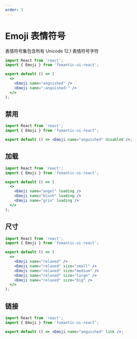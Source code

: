 ```yaml
---
order: 3
---
```


# Emoji 表情符号

表情符号集包含所有 Unicode 12.1 表情符号字符

```jsx
import React from 'react';
import { Emoji } from 'fomantic-ui-react';

export default () => (
  <>
    <Emoji name="anguished" />
    <Emoji name=":anguished:" />
  </>
);
```

## 禁用

```jsx
import React from 'react';
import { Emoji } from 'fomantic-ui-react';

export default () => <Emoji name="anguished" disabled />;
```

## 加载

```jsx
import React from 'react';
import { Emoji } from 'fomantic-ui-react';

export default () => (
  <>
    <Emoji name="angel" loading />
    <Emoji name="blush" loading />
    <Emoji name="grin" loading />
  </>
);
```

## 尺寸

```jsx
import React from 'react';
import { Emoji } from 'fomantic-ui-react';

export default () => (
  <>
    <Emoji name="relaxed" />
    <Emoji name="relaxed" size="small" />
    <Emoji name="relaxed" size="medium" />
    <Emoji name="relaxed" size="large" />
    <Emoji name="relaxed" size="big" />
  </>
);
```

## 链接

```jsx
import React from 'react';
import { Emoji } from 'fomantic-ui-react';

export default () => <Emoji name="anguished" link />;
```

<API src="@/emoji/Emoji.tsx"></API>
